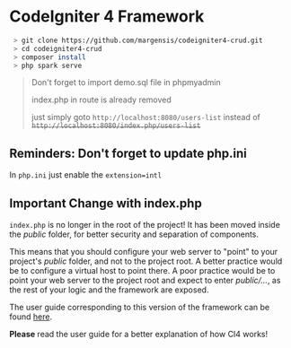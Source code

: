 # CodeIgniter 4 Framework

``` sh
 > git clone https://github.com/margensis/codeigniter4-crud.git
 > cd codeigniter4-crud
 > composer install
 > php spark serve
```
> Don't forget to import demo.sql file in phpmyadmin
> 
> index.php in route is already removed
> 
> just simply goto `http://localhost:8080/users-list` instead of ~~`http://localhost:8080/index.php/users-list`~~

## Reminders: Don't forget to update php.ini
In `php.ini` just enable the `extension=intl`

## Important Change with index.php

`index.php` is no longer in the root of the project! It has been moved inside the *public* folder,
for better security and separation of components.

This means that you should configure your web server to "point" to your project's *public* folder, and
not to the project root. A better practice would be to configure a virtual host to point there. A poor practice would be to point your web server to the project root and expect to enter *public/...*, as the rest of your logic and the
framework are exposed.

The user guide corresponding to this version of the framework can be found
[here](https://codeigniter4.github.io/userguide/).

**Please** read the user guide for a better explanation of how CI4 works!


